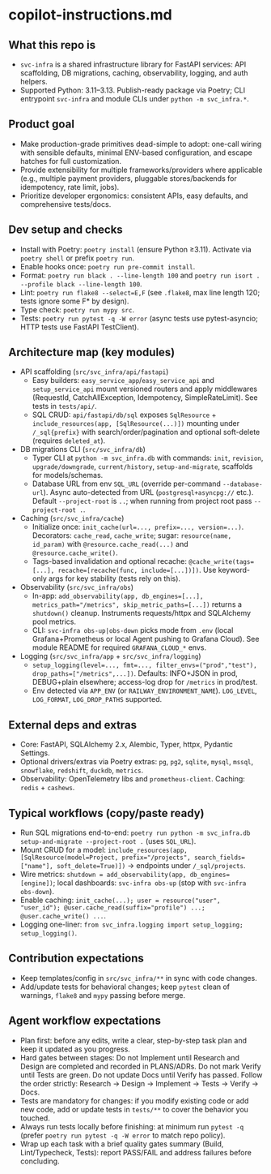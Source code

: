 # copilot-instructions.md

## What this repo is
- `svc-infra` is a shared infrastructure library for FastAPI services: API scaffolding, DB migrations, caching, observability, logging, and auth helpers.
- Supported Python: 3.11–3.13. Publish-ready package via Poetry; CLI entrypoint `svc-infra` and module CLIs under `python -m svc_infra.*`.

## Product goal
- Make production-grade primitives dead-simple to adopt: one-call wiring with sensible defaults, minimal ENV-based configuration, and escape hatches for full customization.
- Provide extensibility for multiple frameworks/providers where applicable (e.g., multiple payment providers, pluggable stores/backends for idempotency, rate limit, jobs).
- Prioritize developer ergonomics: consistent APIs, easy defaults, and comprehensive tests/docs.

## Dev setup and checks
- Install with Poetry: `poetry install` (ensure Python ≥3.11). Activate via `poetry shell` or prefix `poetry run`.
- Enable hooks once: `poetry run pre-commit install`.
- Format: `poetry run black . --line-length 100` and `poetry run isort . --profile black --line-length 100`.
- Lint: `poetry run flake8 --select=E,F` (see `.flake8`, max line length 120; tests ignore some F* by design).
- Type check: `poetry run mypy src`.
- Tests: `poetry run pytest -q -W error` (async tests use pytest-asyncio; HTTP tests use FastAPI TestClient).

## Architecture map (key modules)
- API scaffolding (`src/svc_infra/api/fastapi`)
	- Easy builders: `easy_service_app`/`easy_service_api` and `setup_service_api` mount versioned routers and apply middlewares (RequestId, CatchAllException, Idempotency, SimpleRateLimit). See tests in `tests/api/`.
	- SQL CRUD: `api/fastapi/db/sql` exposes `SqlResource` + `include_resources(app, [SqlResource(...)])` mounting under `/_sql{prefix}` with search/order/pagination and optional soft-delete (requires `deleted_at`).
- DB migrations CLI (`src/svc_infra/db`)
	- Typer CLI at `python -m svc_infra.db` with commands: `init`, `revision`, `upgrade/downgrade`, `current/history`, `setup-and-migrate`, scaffolds for models/schemas.
	- Database URL from env `SQL_URL` (override per-command `--database-url`). Async auto-detected from URL (`postgresql+asyncpg://` etc.). Default `--project-root` is `..`; when running from project root pass `--project-root .`.
- Caching (`src/svc_infra/cache`)
	- Initialize once: `init_cache(url=..., prefix=..., version=...)`. Decorators: `cache_read`, `cache_write`; sugar: `resource(name, id_param)` with `@resource.cache_read(...)` and `@resource.cache_write()`.
	- Tags-based invalidation and optional recache: `@cache_write(tags=[...], recache=[recache(func, include=[...])])`. Use keyword-only args for key stability (tests rely on this).
- Observability (`src/svc_infra/obs`)
	- In-app: `add_observability(app, db_engines=[...], metrics_path="/metrics", skip_metric_paths=[...])` returns a `shutdown()` cleanup. Instruments requests/httpx and SQLAlchemy pool metrics.
	- CLI: `svc-infra obs-up|obs-down` picks mode from `.env` (local Grafana+Prometheus or local Agent pushing to Grafana Cloud). See module README for required `GRAFANA_CLOUD_*` envs.
- Logging (`src/svc_infra/app` + `src/svc_infra/logging`)
	- `setup_logging(level=..., fmt=..., filter_envs=("prod","test"), drop_paths=["/metrics",...])`. Defaults: INFO+JSON in prod, DEBUG+plain elsewhere; access-log drop for `/metrics` in prod/test.
	- Env detected via `APP_ENV` (or `RAILWAY_ENVIRONMENT_NAME`). `LOG_LEVEL`, `LOG_FORMAT`, `LOG_DROP_PATHS` supported.

## External deps and extras
- Core: FastAPI, SQLAlchemy 2.x, Alembic, Typer, httpx, Pydantic Settings.
- Optional drivers/extras via Poetry extras: `pg`, `pg2`, `sqlite`, `mysql`, `mssql`, `snowflake`, `redshift`, `duckdb`, `metrics`.
- Observability: OpenTelemetry libs and `prometheus-client`. Caching: `redis` + `cashews`.

## Typical workflows (copy/paste ready)
- Run SQL migrations end-to-end: `poetry run python -m svc_infra.db setup-and-migrate --project-root .` (uses `SQL_URL`).
- Mount CRUD for a model: `include_resources(app, [SqlResource(model=Project, prefix="/projects", search_fields=["name"], soft_delete=True)])` → endpoints under `/_sql/projects`.
- Wire metrics: `shutdown = add_observability(app, db_engines=[engine])`; local dashboards: `svc-infra obs-up` (stop with `svc-infra obs-down`).
- Enable caching: `init_cache(...); user = resource("user", "user_id"); @user.cache_read(suffix="profile") ...; @user.cache_write() ...`.
- Logging one-liner: `from svc_infra.logging import setup_logging; setup_logging()`.

## Contribution expectations
- Keep templates/config in `src/svc_infra/**` in sync with code changes.
- Add/update tests for behavioral changes; keep `pytest` clean of warnings, `flake8` and `mypy` passing before merge.

## Agent workflow expectations
- Plan first: before any edits, write a clear, step-by-step task plan and keep it updated as you progress.
- Hard gates between stages: Do not Implement until Research and Design are completed and recorded in PLANS/ADRs. Do not mark Verify until Tests are green. Do not update Docs until Verify has passed. Follow the order strictly: Research → Design → Implement → Tests → Verify → Docs.
- Tests are mandatory for changes: if you modify existing code or add new code, add or update tests in `tests/**` to cover the behavior you touched.
- Always run tests locally before finishing: at minimum run `pytest -q` (prefer `poetry run pytest -q -W error` to match repo policy).
- Wrap up each task with a brief quality gates summary (Build, Lint/Typecheck, Tests): report PASS/FAIL and address failures before concluding.
